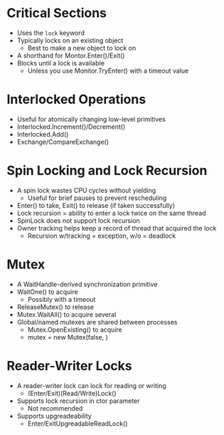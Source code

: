 ﻿# Critical Sections
- Uses the `lock` keyword
- Typically locks on an existing object
	- Best to make a new object to lock on
- A shorthand for Montor.Enter()/Exit()
- Blocks until a lock is available
	- Unless you use Monitor.TryEnter() with a timeout value

# Interlocked Operations
- Useful for atomically changing low-level primitives
- Interlocked.Increment()/Decrement()
- Interlocked.Add()
- Exchange/CompareExchange()

# Spin Locking and Lock Recursion
- A spin lock wastes CPU cycles without yielding
	- Useful for brief pauses to prevent rescheduling
- Enter() to take, Exit() to release (if taken successfully)
- Lock recursion = ability to enter a lock twice on the same thread
- SpinLock does not support lock recursion
- Owner tracking helps keep a record of thread that acquired the lock
	- Recursion w/tracking = exception, w/o =  deadlock

# Mutex
- A WaitHandle-derived synchronization primitive
- WaitOne() to acquire
	- Possibly with a timeout
- ReleaseMutex() to release
- Mutex.WaitAll() to acquire several
- Global/named mutexes are shared between processes
	- Mutex.OpenExisting() to acquire
	- mutex = new Mutex(false, <name>)

# Reader-Writer Locks
- A reader-writer lock can lock for reading or writing
	- (Enter/Exit)(Read/Write)Lock()
- Supports lock recursion in ctor parameter
	- Not recommended
- Supports upgreadeability
	- Enter/ExitUpgreadableReadLock() 